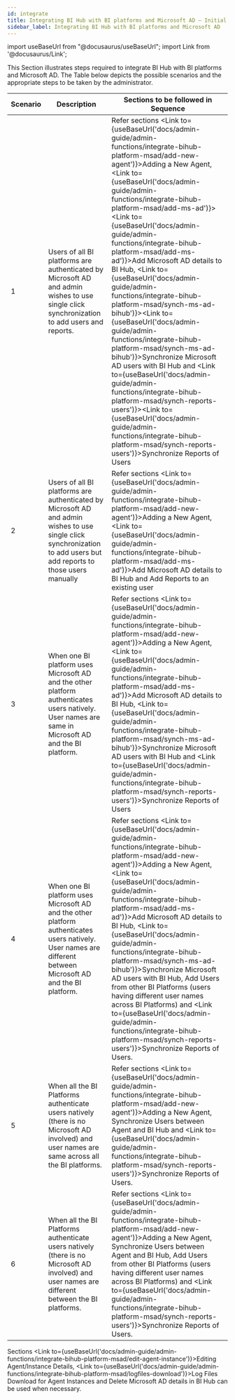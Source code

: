 ```yaml
---
id: integrate
title: Integrating BI Hub with BI platforms and Microsoft AD – Initial Setup
sidebar_label: Integrating BI Hub with BI platforms and Microsoft AD
---
```


import useBaseUrl from "@docusaurus/useBaseUrl";
import Link from '@docusaurus/Link';

This Section illustrates steps required to integrate BI Hub with BI platforms and Microsoft AD. 
The Table below depicts the possible scenarios and the appropriate steps to be taken by the administrator.

| Scenario | Description                                                                                                                                                           | Sections to be followed in Sequence                                                                                                                                                                                                            |
|----------|-----------------------------------------------------------------------------------------------------------------------------------------------------------------------|------------------------------------------------------------------------------------------------------------------------------------------------------------------------------------------------------------------------------------------------|
| 1        | Users of all BI platforms are authenticated by Microsoft AD and admin wishes to use single click synchronization to add users and reports.                            | Refer sections <Link to={useBaseUrl('docs/admin-guide/admin-functions/integrate-bihub-platform-msad/add-new-agent')}>Adding a New Agent</Link>, <Link to={useBaseUrl('docs/admin-guide/admin-functions/integrate-bihub-platform-msad/add-ms-ad')}><Link to={useBaseUrl('docs/admin-guide/admin-functions/integrate-bihub-platform-msad/add-ms-ad')}>Add Microsoft AD details to BI Hub</Link></Link>, <Link to={useBaseUrl('docs/admin-guide/admin-functions/integrate-bihub-platform-msad/synch-ms-ad-bihub')}><Link to={useBaseUrl('docs/admin-guide/admin-functions/integrate-bihub-platform-msad/synch-ms-ad-bihub')}>Synchronize Microsoft AD users with BI Hub</Link></Link> and <Link to={useBaseUrl('docs/admin-guide/admin-functions/integrate-bihub-platform-msad/synch-reports-users')}><Link to={useBaseUrl('docs/admin-guide/admin-functions/integrate-bihub-platform-msad/synch-reports-users')}>Synchronize Reports of Users</Link></Link>|
| 2        | Users of all BI platforms are authenticated by Microsoft AD and admin wishes to use single click synchronization to add users but add reports to those users manually | Refer sections <Link to={useBaseUrl('docs/admin-guide/admin-functions/integrate-bihub-platform-msad/add-new-agent')}>Adding a New Agent</Link>, <Link to={useBaseUrl('docs/admin-guide/admin-functions/integrate-bihub-platform-msad/add-ms-ad')}>Add Microsoft AD details to BI Hub</Link> and Add Reports to an existing user                                                                                                                                      |
| 3        | When one BI platform uses Microsoft AD and the other platform authenticates users natively. User names are same in Microsoft AD and the BI platform.                  | Refer sections <Link to={useBaseUrl('docs/admin-guide/admin-functions/integrate-bihub-platform-msad/add-new-agent')}>Adding a New Agent</Link>, <Link to={useBaseUrl('docs/admin-guide/admin-functions/integrate-bihub-platform-msad/add-ms-ad')}>Add Microsoft AD details to BI Hub</Link>, <Link to={useBaseUrl('docs/admin-guide/admin-functions/integrate-bihub-platform-msad/synch-ms-ad-bihub')}>Synchronize Microsoft AD users with BI Hub</Link> and <Link to={useBaseUrl('docs/admin-guide/admin-functions/integrate-bihub-platform-msad/synch-reports-users')}>Synchronize Reports of Users</Link>                                                                                             |
| 4        | When one BI platform uses Microsoft AD and the other platform authenticates users natively. User names are different between Microsoft AD and the BI platform.        | Refer sections <Link to={useBaseUrl('docs/admin-guide/admin-functions/integrate-bihub-platform-msad/add-new-agent')}>Adding a New Agent</Link>, <Link to={useBaseUrl('docs/admin-guide/admin-functions/integrate-bihub-platform-msad/add-ms-ad')}>Add Microsoft AD details to BI Hub</Link>, <Link to={useBaseUrl('docs/admin-guide/admin-functions/integrate-bihub-platform-msad/synch-ms-ad-bihub')}>Synchronize Microsoft AD users with BI Hub</Link>, Add Users from other BI Platforms (users having different user names across BI Platforms) and <Link to={useBaseUrl('docs/admin-guide/admin-functions/integrate-bihub-platform-msad/synch-reports-users')}>Synchronize Reports of Users</Link>. |
| 5        | When all the BI Platforms authenticate users natively (there is no Microsoft AD involved) and user names are same across all the BI platforms.                        | Refer sections <Link to={useBaseUrl('docs/admin-guide/admin-functions/integrate-bihub-platform-msad/add-new-agent')}>Adding a New Agent</Link>, Synchronize Users between Agent and BI Hub and <Link to={useBaseUrl('docs/admin-guide/admin-functions/integrate-bihub-platform-msad/synch-reports-users')}>Synchronize Reports of Users</Link>.                                                                                                                                |
| 6        | When all the BI Platforms authenticate users natively (there is no Microsoft AD involved) and user names are different between the BI platforms.                      | Refer sections <Link to={useBaseUrl('docs/admin-guide/admin-functions/integrate-bihub-platform-msad/add-new-agent')}>Adding a New Agent</Link>, Synchronize Users between Agent and BI Hub, Add Users from other BI Platforms (users having different user names across BI Platforms) and <Link to={useBaseUrl('docs/admin-guide/admin-functions/integrate-bihub-platform-msad/synch-reports-users')}>Synchronize Reports of Users</Link>.                                     |

Sections <Link to={useBaseUrl('docs/admin-guide/admin-functions/integrate-bihub-platform-msad/edit-agent-instance')}>Editing Agent/Instance Details</Link>, <Link to={useBaseUrl('docs/admin-guide/admin-functions/integrate-bihub-platform-msad/logfiles-download')}>Log Files Download for Agent Instances</Link> and Delete Microsoft AD details in BI Hub can be used when necessary.


  